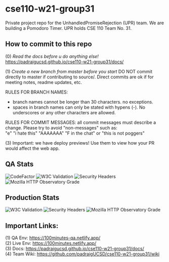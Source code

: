 # cse110-w21-group31
Private project repo for the UnhandledPromiseRejection (UPR) team. We are building a Pomodoro Timer. UPR holds CSE 110 Team No. 31.

## How to commit to this repo
(0) *Read the docs before u do anything else!* https://padraigucsd.github.io/cse110-w21-group31/docs/   

(1) *Create a new branch from master before you start* DO NOT commit directly to master if contributing to source/. Direct commits are ok if for meeting notes, readme updates, etc.  

RULES FOR BRANCH NAMES:  
- branch names cannot be longer than 30 characters. no exceptions.  
- spaces in branch names can only be stated with hypens (-). No underscores or any other characters are allowed.

RULES FOR COMMIT MESSAGES: all commit messages must describe a change. Please try to avoid "non-messages" such as:   
"e" "i hate this" "AAAAAAA" "F in the chat" or "this is not poggers"  

(3) Important: we have deploy previews! Use them to view how your PR would affect the web app.

## QA Stats
![CodeFactor](https://www.codefactor.io/repository/github/padraigucsd/cse110-w21-group31/badge?s=8ac88a28fb782976326069cf183529a77833268d)
![W3C Validation](https://img.shields.io/w3c-validation/html?label=w3c%20%28QA%29&targetUrl=https%3A%2F%2F100minutes-qa.netlify.app%2F)
![Security Headers](https://img.shields.io/security-headers?url=https%3A%2F%2F100minutes-qa.netlify.app%2F)
![Mozilla HTTP Observatory Grade](https://img.shields.io/mozilla-observatory/grade-score/100minutes-qa.netlify.app)

## Production Stats
![W3C Validation](https://img.shields.io/w3c-validation/html?label=w3c%20%28QA%29&targetUrl=https%3A%2F%2F100minutes-qa.netlify.app%2F)
![Security Headers](https://img.shields.io/security-headers?url=https%3A%2F%2F100minutes.netlify.app%2F)
![Mozilla HTTP Observatory Grade](https://img.shields.io/mozilla-observatory/grade-score/100minutes.netlify.app)

## Important Links:
(1) QA Env: https://100minutes-qa.netlify.app/  
(2) Live Env: https://100minutes.netlify.app/  
(3) Docs: https://padraigucsd.github.io/cse110-w21-group31/docs/  
(4) Team Wiki: https://github.com/padraigUCSD/cse110-w21-group31/wiki  

